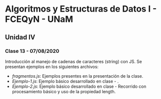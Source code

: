 # Algoritmos y Estructuras de Datos I - FCEQyN - UNaM

## Unidad IV

### Clase 13 - 07/08/2020

Introducción al manejo de cadenas de caracteres (string) con JS. Se presentan ejemplos en los siguientes archivos:

* _fragmentos.js_: Ejemplos presentes en la presentación de la clase.
* _Ejemplo-1.js_: Ejemplo básico desarrollado en clase - .
* _Ejemplo-2.js_: Ejemplo básico desarrollado en clase - Recorrido con procesamiento básico y uso de la propiedad length.
